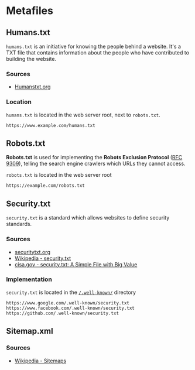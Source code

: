# Metafiles

## Humans.txt

`humans.txt` is an initiative for knowing the people behind a website.
It's a TXT file that contains information about the people who have contributed
to building the website.

### Sources

- [Humanstxt.org](https://humanstxt.org/)

### Location

`humans.txt` is located in the web server root, next to `robots.txt`.

```http
https://www.example.com/humans.txt
```

## Robots.txt

**Robots.txt** is used for implementing the **Robots Exclusion Protocol**
([RFC 9309](https://www.rfc-editor.org/rfc/rfc9309.html)),
telling the search engine crawlers which URLs they cannot access.

`robots.txt` is located in the web server root

```http
https://example.com/robots.txt
```

## Security.txt

`security.txt` is a standard which allows websites to define security standards.

### Sources

- [securitytxt.org](https://securitytxt.org/)
- [Wikipedia - security.txt](https://en.wikipedia.org/wiki/Security.txt)
- [cisa.gov - security.txt: A Simple File with Big Value](https://www.cisa.gov/news-events/news/securitytxt-simple-file-big-value)

### Implementation

`security.txt` is located in the [`/.well-known/`](https://en.wikipedia.org/wiki/Well-known_URI) directory
```http
https://www.google.com/.well-known/security.txt
https://www.facebook.com/.well-known/security.txt
https://github.com/.well-known/security.txt
```

## Sitemap.xml

### Sources

- [Wikipedia - Sitemaps](https://en.wikipedia.org/wiki/Sitemaps)
